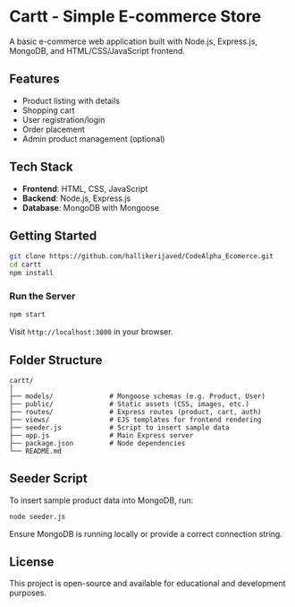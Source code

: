 # Cartt - Simple E-commerce Store

A basic e-commerce web application built with Node.js, Express.js, MongoDB, and HTML/CSS/JavaScript frontend.

## Features

- Product listing with details
- Shopping cart
- User registration/login
- Order placement
- Admin product management (optional)

## Tech Stack

- **Frontend**: HTML, CSS, JavaScript
- **Backend**: Node.js, Express.js
- **Database**: MongoDB with Mongoose

## Getting Started

```bash
git clone https://github.com/hallikerijaved/CodeAlpha_Ecomerce.git
cd cartt
npm install
```

### Run the Server

```bash
npm start
```

Visit `http://localhost:3000` in your browser.

## Folder Structure

```
cartt/
│
├── models/              # Mongoose schemas (e.g. Product, User)
├── public/              # Static assets (CSS, images, etc.)
├── routes/              # Express routes (product, cart, auth)
├── views/               # EJS templates for frontend rendering
├── seeder.js            # Script to insert sample data
├── app.js               # Main Express server
├── package.json         # Node dependencies
└── README.md
```

## Seeder Script

To insert sample product data into MongoDB, run:

```bash
node seeder.js
```

Ensure MongoDB is running locally or provide a correct connection string.

## License

This project is open-source and available for educational and development purposes.
